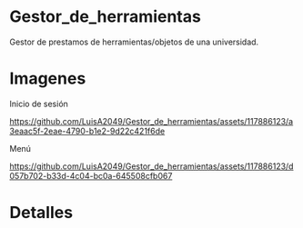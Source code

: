 # Gestor_de_herramientas
Gestor de prestamos de herramientas/objetos de una universidad.

# Imagenes
Inicio de sesión

https://github.com/LuisA2049/Gestor_de_herramientas/assets/117886123/a3eaac5f-2eae-4790-b1e2-9d22c421f6de

Menú

https://github.com/LuisA2049/Gestor_de_herramientas/assets/117886123/d057b702-b33d-4c04-bc0a-645508cfb067

# Detalles
